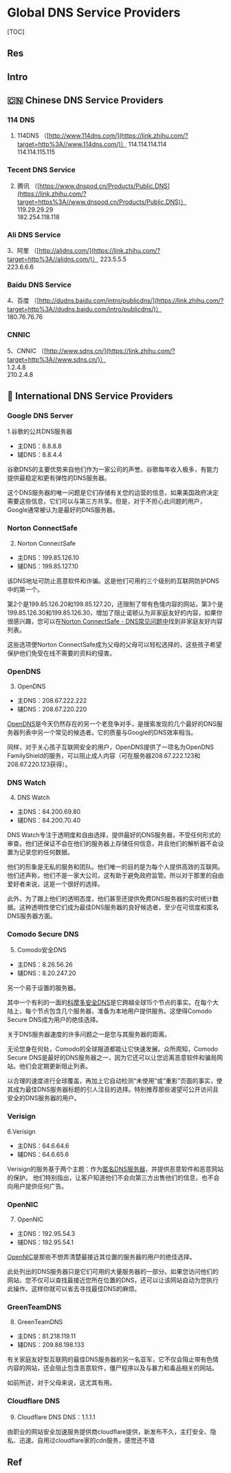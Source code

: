# Global DNS Service Providers

[TOC]



## Res



## Intro



## 🇨🇳 Chinese DNS Service Providers
### 114 DNS
1. 114DNS （[http://www.114dns.com/](https://link.zhihu.com/?target=http%3A//www.114dns.com/)）
	114.114.114.114  
	114.114.115.115

### Tecent DNS Service
2. 腾讯 （[https://www.dnspod.cn/Products/Public.DNS](https://link.zhihu.com/?target=https%3A//www.dnspod.cn/Products/Public.DNS)）  
	119.29.29.29  
	182.254.118.118  

### Ali DNS Service
3、阿里 （[http://alidns.com/](https://link.zhihu.com/?target=http%3A//alidns.com/)）
	223.5.5.5  
	223.6.6.6  

### Baidu DNS Service
4、百度 （[http://dudns.baidu.com/intro/publicdns/](https://link.zhihu.com/?target=http%3A//dudns.baidu.com/intro/publicdns/)）  
	180.76.76.76  

### CNNIC
5、CNNIC （[http://www.sdns.cn/](https://link.zhihu.com/?target=http%3A//www.sdns.cn/)）  
	1.2.4.8  
	210.2.4.8



## 🌊 International DNS Service Providers
### Google DNS Server
1.谷歌的公共DNS服务器
- 主DNS：8.8.8.8
- 辅DNS：8.8.4.4

谷歌DNS的主要优势来自他们作为一家公司的声誉。谷歌每年收入极多，有能力提供最稳定和更有弹性的DNS服务器。

这个DNS服务器的唯一问题是它们存储有关您的运营的信息，如果美国政府决定需要这些信息，它们可以与第三方共享。但是，对于不担心此问题的用户，Google通常被认为是最好的DNS服务器。

### Norton ConnectSafe
2. Norton ConnectSafe
- 主DNS：199.85.126.10
- 辅DNS：199.85.127.10

该DNS地址可防止恶意软件和诈骗。这是他们可用的三个级别的互联网防护DNS中的第一个。

第2个是199.85.126.20和199.85.127.20，还限制了带有色情内容的网站，第3个是199.85.126.30和199.85.126.30，增加了阻止诺顿认为非家庭友好的内容，如果你很感兴趣，您可以在[Norton ConnectSafe - DNS常见问题中](https://link.zhihu.com/?target=https%3A//dns.norton.com/faq.html)找到非家庭友好内容列表。

这些选项使Norton ConnectSafe成为父母的父母可以轻松选择的，这些孩子希望保护他们免受在线不需要的资料的侵害。

### OpenDNS
3. OpenDNS
- 主DNS：208.67.222.222
- 辅DNS：208.67.220.220

[OpenDNS](https://link.zhihu.com/?target=https%3A//signup.opendns.com/homefree/)是今天仍然存在的另一个老竞争对手，是搜索发现的几个最好的DNS服务器列表中另一个常见的候选者。它的质量与Google的DNS效率相当。

同样，对于关心孩子互联网安全的用户，OpenDNS提供了一项名为OpenDNS FamilyShield的服务，可以阻止成人内容（可在服务器208.67.222.123和208.67.220.123获得）。

### DNS Watch
4. DNS Watch
- 主DNS：84.200.69.80
- 辅DNS：84.200.70.40

DNS Watch专注于透明度和自由选择，提供最好的DNS服务器，不受任何形式的审查。他们还保证不会在他们的服务器上存储任何信息，并且他们的解析器不会设置为记录您的任何数据。

他们的形象是无私的服务和团队。他们唯一的目的是为每个人提供高效的互联网。他们还声称，他们不是一家大公司，这有助于避免政府监管。所以对于那里的自由爱好者来说，这是一个很好的选择。

此外，为了跟上他们的透明态度，他们甚至还提供免费DNS服务器的实时统计数据。这种透明性使它们成为最佳DNS服务器的良好候选者，至少在可信度和匿名DNS服务器方面。

### Comodo Secure DNS
5. Comodo安全DNS
- 主DNS：8.26.56.26
- 辅DNS：8.20.247.20

另一个易于设置的服务器。

其中一个有利的一面的[科摩多安全DNS](https://link.zhihu.com/?target=https%3A//www.comodo.com/secure-dns/)是它跨越全球15个节点的事实。在每个大陆上，每个节点包含几个服务器，准备为本地用户提供服务。这使得Comodo Secure DNS成为用户的绝佳选择。

关于DNS服务器速度的许多问题之一是您与其服务器的距离。

无论您身在何处，Comodo的全球报道都能让它快速发展。众所周知，Comodo Secure DNS是最好的DNS服务器之一，因为它还可以让您远离恶意软件和骗局网站。他们会定期更新阻止列表。

以合理的速度进行全球覆盖，再加上它自动检测“未使用”或“重影”页面的事实，使其成为最佳DNS服务器标题的引人注目的选择。特别推荐那些渴望可公开访问且安全的DNS服务器的用户。

### Verisign
6.Verisign
- 主DNS：64.6.64.6
- 辅DNS：64.6.65.6

Verisign的服务基于两个主题：作为[匿名DNS服务器](https://link.zhihu.com/?target=https%3A//www.verisign.com/en_US/security-services/public-dns/index.xhtml)，并提供恶意软件和恶意网站的保护。
他们特别指出，让客户知道他们不会向第三方出售他们的信息，也不会向用户提供任何广告。

### OpenNIC
7. OpenNIC
- 主DNS：192.95.54.3
- 辅DNS：192.95.54.1

[OpenNIC](https://link.zhihu.com/?target=https%3A//wiki.opennic.org/doku.php)是那些不想弄清楚最接近其位置的服务器的用户的绝佳选择。

此处列出的DNS服务器只是它们可用的大量服务器的一部分。如果您访问他们的网站，您不仅可以查找最接近您所在位置的DNS，还可以让该网站自动为您执行此操作。这样你就可以省去寻找最佳DNS的麻烦。

### GreenTeamDNS
8. GreenTeamDNS
- 主DNS：81.218.119.11
- 辅DNS：209.88.198.133

有关家庭友好型互联网的最佳DNS服务器的另一名亚军，它不仅会阻止带有色情内容的网站，还会阻止包含恶意软件，僵尸程序以及与暴力和毒品相关的网站。

如前所述，对于父母来说，这尤其有用。


### Cloudflare DNS
9. Cloudflare DNS
DNS：1.1.1.1

由职业的网站安全加速服务提供商cloudflare提供，新发布不久，主打安全、隐私、迅速。自用过cloudflare家的cdn服务，感觉还不错



## Ref


